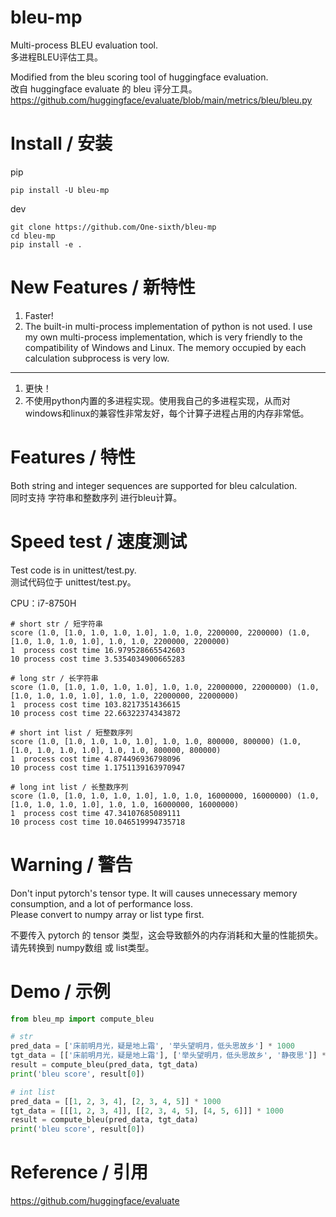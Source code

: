 # bleu-mp

Multi-process BLEU evaluation tool.  
多进程BLEU评估工具。  

Modified from the bleu scoring tool of huggingface evaluation.  
改自 huggingface evaluate 的 bleu 评分工具。  
https://github.com/huggingface/evaluate/blob/main/metrics/bleu/bleu.py  

# Install / 安装
pip
```
pip install -U bleu-mp
```

dev
```
git clone https://github.com/One-sixth/bleu-mp
cd bleu-mp
pip install -e .
```

# New Features / 新特性
1. Faster!  
2. The built-in multi-process implementation of python is not used. I use my own multi-process implementation, which is very friendly to the compatibility of Windows and Linux. The memory occupied by each calculation subprocess is very low.  

---
1. 更快！  
2. 不使用python内置的多进程实现。使用我自己的多进程实现，从而对windows和linux的兼容性非常友好，每个计算子进程占用的内存非常低。  

# Features / 特性
Both string and integer sequences are supported for bleu calculation.  
同时支持 字符串和整数序列 进行bleu计算。  

# Speed test / 速度测试
Test code is in unittest/test.py.  
测试代码位于 unittest/test.py。  

CPU：i7-8750H
```
# short str / 短字符串
score (1.0, [1.0, 1.0, 1.0, 1.0], 1.0, 1.0, 2200000, 2200000) (1.0, [1.0, 1.0, 1.0, 1.0], 1.0, 1.0, 2200000, 2200000)
1  process cost time 16.979528665542603
10 process cost time 3.5354034900665283

# long str / 长字符串
score (1.0, [1.0, 1.0, 1.0, 1.0], 1.0, 1.0, 22000000, 22000000) (1.0, [1.0, 1.0, 1.0, 1.0], 1.0, 1.0, 22000000, 22000000)
1  process cost time 103.8217351436615
10 process cost time 22.66322374343872

# short int list / 短整数序列
score (1.0, [1.0, 1.0, 1.0, 1.0], 1.0, 1.0, 800000, 800000) (1.0, [1.0, 1.0, 1.0, 1.0], 1.0, 1.0, 800000, 800000)
1  process cost time 4.874496936798096
10 process cost time 1.1751139163970947

# long int list / 长整数序列
score (1.0, [1.0, 1.0, 1.0, 1.0], 1.0, 1.0, 16000000, 16000000) (1.0, [1.0, 1.0, 1.0, 1.0], 1.0, 1.0, 16000000, 16000000)
1  process cost time 47.34107685089111
10 process cost time 10.046519994735718

```

# Warning / 警告
Don't input pytorch's tensor type. It will causes unnecessary memory consumption, and a lot of performance loss.  
Please convert to numpy array or list type first.  

不要传入 pytorch 的 tensor 类型，这会导致额外的内存消耗和大量的性能损失。  
请先转换到 numpy数组 或 list类型。  

# Demo / 示例
```python
from bleu_mp import compute_bleu

# str
pred_data = ['床前明月光，疑是地上霜', '举头望明月，低头思故乡'] * 1000
tgt_data = [['床前明月光，疑是地上霜'], ['举头望明月，低头思故乡', '静夜思']] * 1000
result = compute_bleu(pred_data, tgt_data)
print('bleu score', result[0])

# int list
pred_data = [[1, 2, 3, 4], [2, 3, 4, 5]] * 1000
tgt_data = [[[1, 2, 3, 4]], [[2, 3, 4, 5], [4, 5, 6]]] * 1000
result = compute_bleu(pred_data, tgt_data)
print('bleu score', result[0])
```

# Reference / 引用
https://github.com/huggingface/evaluate